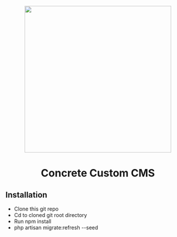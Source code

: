 <p align="center"><img src="https://i2.wp.com/establishedjakarta.com/wp-content/uploads/2019/12/Logo-Kotak-concrete.png?resize=300%2C300&ssl=1" width="400"></p>

<h1 align="center">
Concrete Custom CMS    
</h1>

## Installation

- Clone this git repo
- Cd to cloned git root directory
- Run npm install
- php artisan migrate:refresh --seed

